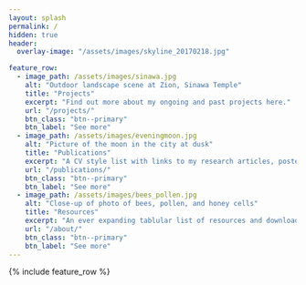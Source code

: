 ```yaml
---
layout: splash
permalink: /
hidden: true
header:
  overlay-image: "/assets/images/skyline_20170218.jpg"

feature_row:
  - image_path: /assets/images/sinawa.jpg
    alt: "Outdoor landscape scene at Zion, Sinawa Temple"
    title: "Projects"
    excerpt: "Find out more about my ongoing and past projects here."
    url: "/projects/"
    btn_class: "btn--primary"
    btn_label: "See more"
  - image_path: /assets/images/eveningmoon.jpg
    alt: "Picture of the moon in the city at dusk"
    title: "Publications"
    excerpt: "A CV style list with links to my research articles, posters, and presentations."
    url: "/publications/"
    btn_class: "btn--primary"
    btn_label: "See more"
  - image_path: /assets/images/bees_pollen.jpg
    alt: "Close-up of photo of bees, pollen, and honey cells"
    title: "Resources"
    excerpt: "An ever expanding tablular list of resources and downloads."
    url: "/about/"
    btn_class: "btn--primary"
    btn_label: "See more"      
---
```


{% include feature_row %}
